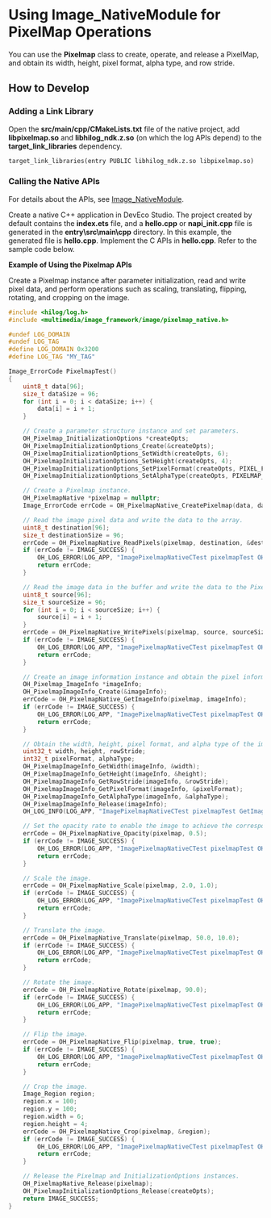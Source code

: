 # Using Image_NativeModule for PixelMap Operations
<!--Kit: Image Kit-->
<!--Subsystem: Multimedia-->
<!--Owner: @yaozhupeng-->
<!--Designer: @yaozhupeng-->
<!--Tester: @zhaoxiaoguang2-->
<!--Adviser: @w_Machine_cc-->

You can use the **Pixelmap** class to create, operate, and release a PixelMap, and obtain its width, height, pixel format, alpha type, and row stride.

## How to Develop

### Adding a Link Library

Open the **src/main/cpp/CMakeLists.txt** file of the native project, add **libpixelmap.so** and **libhilog_ndk.z.so** (on which the log APIs depend) to the **target_link_libraries** dependency.

```txt
target_link_libraries(entry PUBLIC libhilog_ndk.z.so libpixelmap.so)
```

### Calling the Native APIs

For details about the APIs, see [Image_NativeModule](../../reference/apis-image-kit/capi-image-nativemodule.md).

Create a native C++ application in DevEco Studio. The project created by default contains the **index.ets** file, and a **hello.cpp** or **napi_init.cpp** file is generated in the **entry\src\main\cpp** directory. In this example, the generated file is **hello.cpp**. Implement the C APIs in **hello.cpp**. Refer to the sample code below.

**Example of Using the Pixelmap APIs**

Create a Pixelmap instance after parameter initialization, read and write pixel data, and perform operations such as scaling, translating, flipping, rotating, and cropping on the image.

```c++
#include <hilog/log.h>
#include <multimedia/image_framework/image/pixelmap_native.h>

#undef LOG_DOMAIN
#undef LOG_TAG
#define LOG_DOMAIN 0x3200
#define LOG_TAG "MY_TAG"

Image_ErrorCode PixelmapTest()
{
    uint8_t data[96];
    size_t dataSize = 96;
    for (int i = 0; i < dataSize; i++) {
        data[i] = i + 1;
    }

    // Create a parameter structure instance and set parameters.
    OH_Pixelmap_InitializationOptions *createOpts;
    OH_PixelmapInitializationOptions_Create(&createOpts);
    OH_PixelmapInitializationOptions_SetWidth(createOpts, 6);
    OH_PixelmapInitializationOptions_SetHeight(createOpts, 4);
    OH_PixelmapInitializationOptions_SetPixelFormat(createOpts, PIXEL_FORMAT_RGBA_8888);
    OH_PixelmapInitializationOptions_SetAlphaType(createOpts, PIXELMAP_ALPHA_TYPE_UNKNOWN);

    // Create a Pixelmap instance.
    OH_PixelmapNative *pixelmap = nullptr;
    Image_ErrorCode errCode = OH_PixelmapNative_CreatePixelmap(data, dataSize, createOpts, &pixelmap);

    // Read the image pixel data and write the data to the array.
    uint8_t destination[96];
    size_t destinationSize = 96;
    errCode = OH_PixelmapNative_ReadPixels(pixelmap, destination, &destinationSize);
    if (errCode != IMAGE_SUCCESS) {
        OH_LOG_ERROR(LOG_APP, "ImagePixelmapNativeCTest pixelmapTest OH_PixelmapNative_ReadPixels failed, errCode: %{public}d.", errCode);
        return errCode;
    }

    // Read the image data in the buffer and write the data to the Pixelmap instance.
    uint8_t source[96];
    size_t sourceSize = 96;
    for (int i = 0; i < sourceSize; i++) {
        source[i] = i + 1;
    }
    errCode = OH_PixelmapNative_WritePixels(pixelmap, source, sourceSize);
    if (errCode != IMAGE_SUCCESS) {
        OH_LOG_ERROR(LOG_APP, "ImagePixelmapNativeCTest pixelmapTest OH_PixelmapNative_WritePixels failed, errCode: %{public}d.", errCode);
        return errCode;
    }

    // Create an image information instance and obtain the pixel information.
    OH_Pixelmap_ImageInfo *imageInfo;
    OH_PixelmapImageInfo_Create(&imageInfo);
    errCode = OH_PixelmapNative_GetImageInfo(pixelmap, imageInfo);
    if (errCode != IMAGE_SUCCESS) {
        OH_LOG_ERROR(LOG_APP, "ImagePixelmapNativeCTest pixelmapTest OH_PixelmapNative_GetImageInfo failed, errCode: %{public}d.", errCode);
        return errCode;
    }

    // Obtain the width, height, pixel format, and alpha type of the image.
    uint32_t width, height, rowStride;
    int32_t pixelFormat, alphaType;
    OH_PixelmapImageInfo_GetWidth(imageInfo, &width);
    OH_PixelmapImageInfo_GetHeight(imageInfo, &height);
    OH_PixelmapImageInfo_GetRowStride(imageInfo, &rowStride);
    OH_PixelmapImageInfo_GetPixelFormat(imageInfo, &pixelFormat);
    OH_PixelmapImageInfo_GetAlphaType(imageInfo, &alphaType);
    OH_PixelmapImageInfo_Release(imageInfo);
    OH_LOG_INFO(LOG_APP, "ImagePixelmapNativeCTest pixelmapTest GetImageInfo success, width: %{public}d, height: %{public}d, rowStride: %{public}d, pixelFormat: %{public}d, alphaType: %{public}d.", width, height, rowStride, pixelFormat, alphaType);

    // Set the opacity rate to enable the image to achieve the corresponding opacity effect.
    errCode = OH_PixelmapNative_Opacity(pixelmap, 0.5);
    if (errCode != IMAGE_SUCCESS) {
        OH_LOG_ERROR(LOG_APP, "ImagePixelmapNativeCTest pixelmapTest OH_PixelmapNative_Opacity failed, errCode: %{public}d.", errCode);
        return errCode;
    }

    // Scale the image.
    errCode = OH_PixelmapNative_Scale(pixelmap, 2.0, 1.0);
    if (errCode != IMAGE_SUCCESS) {
        OH_LOG_ERROR(LOG_APP, "ImagePixelmapNativeCTest pixelmapTest OH_PixelmapNative_Scale failed, errCode: %{public}d.", errCode);
        return errCode;
    }

    // Translate the image.
    errCode = OH_PixelmapNative_Translate(pixelmap, 50.0, 10.0);
    if (errCode != IMAGE_SUCCESS) {
        OH_LOG_ERROR(LOG_APP, "ImagePixelmapNativeCTest pixelmapTest OH_PixelmapNative_Translate failed, errCode: %{public}d.", errCode);
        return errCode;
    }

    // Rotate the image.
    errCode = OH_PixelmapNative_Rotate(pixelmap, 90.0);
    if (errCode != IMAGE_SUCCESS) {
        OH_LOG_ERROR(LOG_APP, "ImagePixelmapNativeCTest pixelmapTest OH_PixelmapNative_Rotate failed, errCode: %{public}d.", errCode);
        return errCode;
    }

    // Flip the image.
    errCode = OH_PixelmapNative_Flip(pixelmap, true, true);
    if (errCode != IMAGE_SUCCESS) {
        OH_LOG_ERROR(LOG_APP, "ImagePixelmapNativeCTest pixelmapTest OH_PixelmapNative_Flip failed, errCode: %{public}d.", errCode);
        return errCode;
    }

    // Crop the image.
    Image_Region region;
    region.x = 100;
    region.y = 100;
    region.width = 6;
    region.height = 4;
    errCode = OH_PixelmapNative_Crop(pixelmap, &region);
    if (errCode != IMAGE_SUCCESS) {
        OH_LOG_ERROR(LOG_APP, "ImagePixelmapNativeCTest pixelmapTest OH_PixelmapNative_Crop failed, errCode: %{public}d.", errCode);
        return errCode;
    }

    // Release the Pixelmap and InitializationOptions instances.
    OH_PixelmapNative_Release(pixelmap);
    OH_PixelmapInitializationOptions_Release(createOpts);
    return IMAGE_SUCCESS;
}
```
